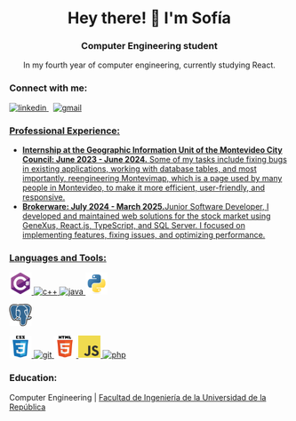 <h1 align="center">Hey there! 👋 I'm Sofía </h1>
<h3 align="center">Computer Engineering student</h3>

<p align="center">
  In my fourth year of computer engineering, currently studying React.
</p>
<h3 align="left">Connect with me:</h3>
<p align="left">
  <a href="https://www.linkedin.com/in/sofiabordagorry/" target="_blank" rel="noreferrer">
    <img src="https://upload.wikimedia.org/wikipedia/commons/c/ca/LinkedIn_logo_initials.png" alt="linkedin" width="40" height="40"/>
  </a> &nbsp; 
  <a href="mailto:sofiabordagorry@gmail.com">
    <img src="https://www.vectorlogo.zone/logos/gmail/gmail-icon.svg" alt="gmail" width="40" height="40"/>
</p>

<h3 align="left">Professional Experience:</h3>
<ul>
  <li><b>Internship at the Geographic Information Unit of the Montevideo City Council: June 2023 - June 2024.</b> Some of my tasks include fixing bugs in existing applications, working with database tables, and most importantly, reengineering Montevimap, which is a page used by many people in Montevideo, to make it more efficient, user-friendly, and responsive. </li>
  <li><b>Brokerware: July 2024 - March 2025.</b>Junior Software Developer, I developed and maintained web solutions for the stock market using GeneXus, React.js, TypeScript, and SQL Server. I focused on implementing features, fixing issues, and optimizing performance.</li>
</ul>


<h3 align="left">Languages and Tools:</h3>
<p align="left"> 
  <a href="https://www.w3schools.com/cs/" target="_blank" rel="noreferrer"> <img src="https://raw.githubusercontent.com/devicons/devicon/master/icons/csharp/csharp-original.svg" alt="csharp" width="40" height="40"/> </a> 
  <a href="https://cplusplus.com/" target="_blank" rel="noreferrer"> <img src="https://raw.githubusercontent.com/isocpp/logos/master/cpp_logo.png" alt="c++" width="40" height="40"/> </a> 
    <a href="https://docs.oracle.com/javase/8/docs/technotes/guides/language/index.html" target="_blank" rel="noreferrer"> <img src="https://raw.githubusercontent.com/bablubambal/All_logo_and_pictures/1ac69ce5fbc389725f16f989fa53c62d6e1b4883/programming%20languages/java.svg" alt="java" width="40" height="40"/> </a> 
  <a href="https://www.python.org" target="_blank" rel="noreferrer"> <img src="https://raw.githubusercontent.com/devicons/devicon/master/icons/python/python-original.svg" alt="python" width="40" height="40"/> </a> 
  <br>
  
  <a href="https://www.postgresql.org/docs/" target="_blank" rel="noreferrer"> <img src="https://raw.githubusercontent.com/github/explore/80688e429a7d4ef2fca1e82350fe8e3517d3494d/topics/postgresql/postgresql.png" alt="postgres" width="40" height="40"/> </a> 
  <br>
  
  <a href="https://www.w3schools.com/css/" target="_blank" rel="noreferrer"> <img src="https://raw.githubusercontent.com/devicons/devicon/master/icons/css3/css3-original-wordmark.svg" alt="css3" width="40" height="40"/> </a> 
  <a href="https://git-scm.com/" target="_blank" rel="noreferrer"> <img src="https://www.vectorlogo.zone/logos/git-scm/git-scm-icon.svg" alt="git" width="40" height="40"/> </a> 
  <a href="https://www.w3.org/html/" target="_blank" rel="noreferrer"> <img src="https://raw.githubusercontent.com/devicons/devicon/master/icons/html5/html5-original-wordmark.svg" alt="html5" width="40" height="40"/> </a> 
  <a href="https://www.w3schools.com/js/" target="_blank" rel="noreferrer"> <img src="https://github.com/voodootikigod/logo.js/raw/master/js.png" alt="javascript" width="40" height="40"/> </a> 
  <a href="https://www.php.net/docs.php" target="_blank" rel="noreferrer"> <img src="https://raw.githubusercontent.com/bablubambal/All_logo_and_pictures/1ac69ce5fbc389725f16f989fa53c62d6e1b4883/social%20icons/php.svg" alt="php" width="40" height="40"/> </a> 
</p>

<h3 align="left">Education:</h3>
<p align="left">
  Computer Engineering | <a href="https://www.fing.edu.uy/" target="_blank">Facultad de Ingeniería de la Universidad de la República</a>
</p>
